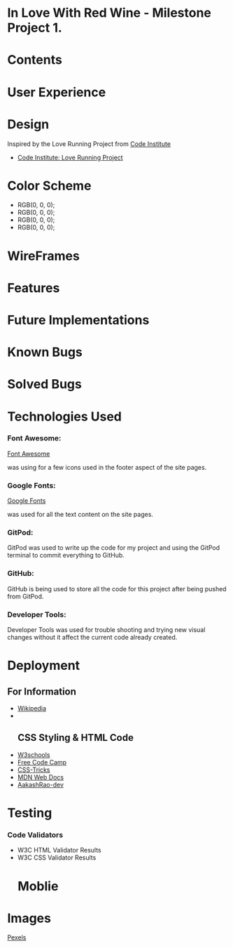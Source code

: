 <h1>In Love With Red Wine - Milestone Project 1.</h1>
<h1>Contents</h1>
<h1>User Experience</h1>
<h1>Design</h1>
<p>Inspired by the Love Running Project from <a href="https://codeinstitute.net/" target="_blank">Code Institute</a>
<ul>
<li><a href="https://learn.codeinstitute.net/courses/course-v1:CodeInstitute+LR101+2021_T1/courseware/4a07c57382724cfda5834497317f24d5/f2db5fd401004fccb43b01a6066a5333/" target="_blank">Code Institute: Love Running Project</a></li>
</ul>
<h1>Color Scheme</h1>
<ul>
<li>RGB(0, 0, 0);</li>
<li>RGB(0, 0, 0);</li>
<li>RGB(0, 0, 0);</li>
<li>RGB(0, 0, 0);</li>
</ul>
<h1>WireFrames</h1>
<h1>Features</h1>
<h1>Future Implementations</h1>
<h1>Known Bugs</h1>
<h1>Solved Bugs</h1>
<h1>Technologies Used</h1>
<h3>Font Awesome:</h3>
<a href="https://fontawesome.com/" target="_blank">Font Awesome</a>
<p>was using for a few icons used in the footer aspect of the site pages.</p>
<h3>Google Fonts:</h3>
<a href="https://fonts.google.com/" target="_blank">Google Fonts</a>
<p>was used for all the text content on the site pages.</p>

<h3>GitPod:</h3>
<p>GitPod was used to write up the code for my project and using the GitPod terminal to commit everything to GitHub.</p>

<h3>GitHub:</h3>
<p>GitHub is being used to store all the code for this project after being pushed from GitPod.</p>
<h3>Developer Tools:</h3>
<p>Developer Tools was used for trouble shooting and trying new visual changes without it affect the current code already created.</p>
<h1>Deployment</h1>
<h2>For Information</h2>
<ul>
<li><a href="https://www.wikipedia.org/">Wikipedia</a></li>
<li><a href="#"></a></li>
<h2>CSS Styling & HTML Code</h2>
<li><a href="https://www.w3schools.com/" target="_blank">W3schools</a></li>
<li><a href="https://www.freecodecamp.org/" target="_blank">Free Code Camp</a></li>
<li><a href="https://css-tricks.com/snippets/css/a-guide-to-flexbox/" target="_blank">CSS-Tricks</a></li>
<li><a href="https://developer.mozilla.org/en-US/docs/Web/HTML/Element/li" target="_blank">MDN Web Docs</a></li>
<li><a href="https://github.com/AakashRao-dev/CSS-Cheatsheets" target="_blank">AakashRao-dev</a></li>
</ul>
<h1>Testing</h1>
<h3>Code Validators</h3>
<ul>
<li>W3C <a>HTML</a> Validator Results</li>
<li>W3C <a>CSS</a> Validator Results</li>
<h1>Moblie</h1>
</ul>
<h1>Images</h1>
<p>
<a href="https://www.pexels.com/" target="_blank">Pexels</a>
</p>